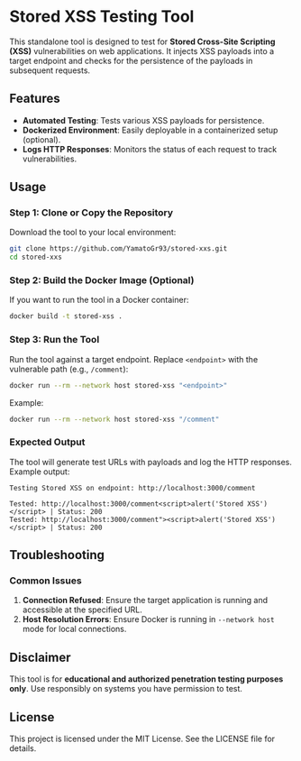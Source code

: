 
# Stored XSS Testing Tool

This standalone tool is designed to test for **Stored Cross-Site Scripting (XSS)** vulnerabilities on web applications. It injects XSS payloads into a target endpoint and checks for the persistence of the payloads in subsequent requests.

## Features

- **Automated Testing**: Tests various XSS payloads for persistence.
- **Dockerized Environment**: Easily deployable in a containerized setup (optional).
- **Logs HTTP Responses**: Monitors the status of each request to track vulnerabilities.

## Usage

### Step 1: Clone or Copy the Repository
Download the tool to your local environment:
```bash
git clone https://github.com/YamatoGr93/stored-xxs.git
cd stored-xxs
```

### Step 2: Build the Docker Image (Optional)
If you want to run the tool in a Docker container:
```bash
docker build -t stored-xss .
```

### Step 3: Run the Tool
Run the tool against a target endpoint. Replace `<endpoint>` with the vulnerable path (e.g., `/comment`):
```bash
docker run --rm --network host stored-xss "<endpoint>"
```

Example:
```bash
docker run --rm --network host stored-xss "/comment"
```

### Expected Output
The tool will generate test URLs with payloads and log the HTTP responses. Example output:
```plaintext
Testing Stored XSS on endpoint: http://localhost:3000/comment

Tested: http://localhost:3000/comment<script>alert('Stored XSS')</script> | Status: 200
Tested: http://localhost:3000/comment"><script>alert('Stored XSS')</script> | Status: 200
```
## Troubleshooting

### Common Issues

1. **Connection Refused**: Ensure the target application is running and accessible at the specified URL.
2. **Host Resolution Errors**: Ensure Docker is running in `--network host` mode for local connections.

## Disclaimer

This tool is for **educational and authorized penetration testing purposes only**. Use responsibly on systems you have permission to test.

## License

This project is licensed under the MIT License. See the LICENSE file for details.
